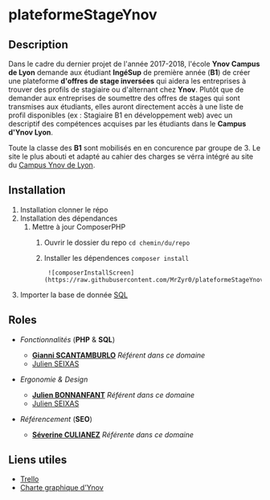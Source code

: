 # plateformeStageYnov

## Description

Dans le cadre du dernier projet de l'année 2017-2018, l'école **Ynov Campus de Lyon** demande aux étudiant **IngéSup** de première année (**B1**) de créer une plateforme **d'offres de stage inversées** qui aidera les entreprises à trouver des profils de stagiaire ou d'alternant chez **Ynov**.
Plutôt que de demander aux entreprises de soumettre des offres de stages qui sont transmises aux étudiants, elles auront directement accès à une liste de profil disponibles (ex : Stagiaire B1 en développement web) avec un descriptif des compétences acquises par les étudiants dans le **Campus d'Ynov Lyon**.
Toute la classe des **B1** sont mobilisés en en concurence par groupe de 3. Le site le plus abouti et adapté au cahier des charges se vérra intégré au site du [Campus Ynov de Lyon](http://ynovlyon.com).



## Installation

1. Installation clonner le répo
2. Installation des dépendances
	1. Mettre à jour ComposerPHP
		1. Ouvrir le dossier du repo ```cd chemin/du/repo```
		2. Installer les dépendences ```composer install```


		  		![composerInstallScreen](https://raw.githubusercontent.com/MrZyr0/plateformeStageYnov/master/public/img/screenInstall/composerInstall.PNG)



3. Importer la base de donnée [SQL](https://raw.githubusercontent.com/MrZyr0/plateformeStageYnov/master/docs/SQL/offre_stage_inverse.sql)



## Roles

* _Fonctionnalités_ (**PHP** & **SQL**)
	* **[Gianni SCANTAMBURLO](https://github.com/XDayonline)** _Référent dans ce domaine_
	* [Julien SEIXAS](https://github.com/MrZyr0)

* _Ergonomie & Design_
	* **[Julien BONNANFANT](#)** _Référent dans ce domaine_
	* [Julien SEIXAS](https://github.com/MrZyr0)

* _Référencement_ (**SEO**)
	* **[Séverine CULIANEZ](https://github.com/Severinec)** _Référente dans ce domaine_



## Liens utiles

* [Trello](https://trello.com/b/97WtxYfl/plateformestageynov)
* [Charte graphique d'Ynov](https://brand.ynov.com)
